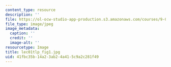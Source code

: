 ```yaml
---
content_type: resource
description: ''
file: https://ol-ocw-studio-app-production.s3.amazonaws.com/courses/9-00sc-introduction-to-psychology-fall-2011/41fbc35b14a23ab24a415c9a2c281f49_lec01tlp_fig1.jpg
file_type: image/jpeg
image_metadata:
  caption: ''
  credit: ''
  image-alt: ''
resourcetype: Image
title: lec01tlp_fig1.jpg
uid: 41fbc35b-14a2-3ab2-4a41-5c9a2c281f49
---
```

